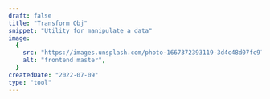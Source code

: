 ```yaml
---
draft: false
title: "Transform Obj"
snippet: "Utility for manipulate a data"
image:
  {
    src: "https://images.unsplash.com/photo-1667372393119-3d4c48d07fc9?&fit=crop&w=430&h=240",
    alt: "frontend master",
  }
createdDate: "2022-07-09"
type: "tool"
---
```

